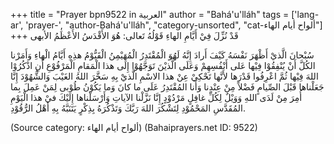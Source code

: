 +++
title = "Prayer bpn9522 in العربية"
author = "Bahá'u'lláh"
tags = ['lang-ar', 'prayer-', "author-Bahá'u'lláh", "category-unsorted", "cat-ألواح أيام الهاء"]
+++
قَدْ نُزِّلَ فِيْ أَيَّامِ الهاءِ
قَوْلُهُ تَعالى:
هُوَ الأَقْدَسُ الأَعْظَمُ الأبهى

سُبْحانَ الَّذيْ أَظْهَرَ نَفْسَهُ كَيْفَ أَرادَ إِنَّهُ لَهُوَ الْمُقْتَدِرُ الْمُهَيْمِنُ الْقَيُّوْمُ هذِهِ أَيَّامُ الْهاءِ وَأَمَرْنا الكُلَّ أَنْ يُنْفِقُوْا فِيْها عَلى أَنْفُسِهِمْ وَعَلَى الَّذيْنَ تَوَجَّهُوْا إِلَى هذا الْمَقامِ الْمَرْفُوْعِ أَنِ اذْكُرُوْا اللهَ فِيْها ثُمَّ اعْرِفُوا قَدْرَها لأَنَّها تَحْكِيْ عِنْ هذا الاسْمِ الَّذيْ بِهِ سَخَّرَ اللهُ الغَيْبَ وَالشُّهُوْدَ إِنَّا جَعَلْناها قَبْلَ الصِّيامٍ فَضْلاً مِنْ عِنْدِنا وَأَنا المُقْتَدِرُ عَلَى ما كانَ وَما يَكُوْنُ طُوْبى لِمَنْ عَمِلَ بِما أُمِرَ مِنْ لَدَى اللهِ وَوَيْلٌ لِكُلِّ غافِلٍ مَرْدُوْدٍ إِنَّا نَزَّلْنا الآياتِ وَأَرْسَلْناها إِلَيْكَ فيْ هذا الْيَوْمِ المُقَدَّسِ المَحْمُوْدِ لِتَشْكُرَ اللهَ رَبَّكَ وَتَذْكُرَهُ بِذِكْرٍ يَتَنَبَّهُ بِهِ أَهْلُ الرُّقُوْدِ.

(Source category: ألواح أيام الهاء)
(Bahaiprayers.net ID: 9522)

